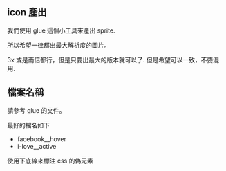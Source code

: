## icon 產出

我們使用 glue 這個小工具來產出 sprite. 

所以希望一律都出最大解析度的圖片。

3x 或是兩倍都行，但是只要出最大的版本就可以了. 但是希望可以一致，不要混用.



## 檔案名稱

請參考 glue 的文件。

最好的檔名如下

* facebook__hover
* i-love__active

使用下底線來標注 css 的偽元素


